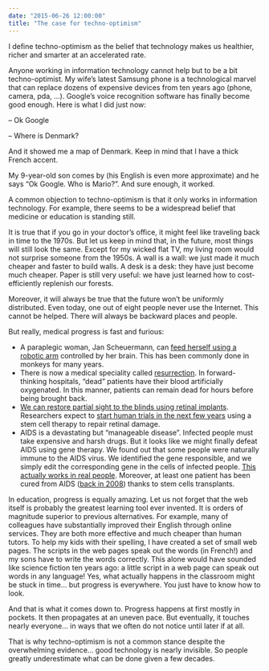 ```yaml
---
date: "2015-06-26 12:00:00"
title: "The case for techno-optimism"
---
```




I define techno-optimism as the belief that technology makes us healthier, richer and smarter at an accelerated rate.

Anyone working in information technology cannot help but to be a bit techno-optimist. My wife&rsquo;s latest Samsung phone is a technological marvel that can replace dozens of expensive devices from ten years ago (phone, camera, pda, &hellip;). Google&rsquo;s voice recognition software has finally become good enough. Here is what I did just now:

&#8211; Ok Google

&#8211; Where is Denmark?

And it showed me a map of Denmark. Keep in mind that I have a thick French accent.

My 9-year-old son comes by (his English is even more approximate) and he says &ldquo;Ok Google. Who is Mario?&rdquo;. And sure enough, it worked.

A common objection to techno-optimism is that it only works in information technology. For example, there seems to be a widespread belief that medicine or education is standing still.

It is true that if you go in your doctor&rsquo;s office, it might feel like traveling back in time to the 1970s. But let us keep in mind that, in the future, most things will still look the same. Except for my wicked flat TV, my living room would not surprise someone from the 1950s. A wall is a wall: we just made it much cheaper and faster to build walls. A desk is a desk: they have just become much cheaper. Paper is still very useful: we have just learned how to cost-efficiently replenish our forests.

Moreover, it will always be true that the future won&rsquo;t be uniformly distributed. Even today, one out of eight people never use the Internet. This cannot be helped. There will always be backward places and people.

But really, medical progress is fast and furious:

- A paraplegic woman, Jan Scheuermann, can [feed herself using a robotic arm](https://www.youtube.com/watch?v=WV0bJkk86pw) controlled by her brain. This has been commonly done in monkeys for many years.
- There is now a medical speciality called [resurrection](https://www.theguardian.com/society/2013/apr/06/sam-parnia-resurrection-lazarus-effect). In forward-thinking hospitals, &ldquo;dead&rdquo; patients have their blood artificially oxygenated. In this manner, patients can remain dead for hours before being brought back.
- [We can restore partial sight to the blinds using retinal implants](https://www.theguardian.com/science/2013/feb/20/retinal-implant-sight-blind-people). Researchers expect to [start human trials in the next few years](http://www.news-medical.net/news/20150625/Researchers-advance-stem-cell-therapy-to-block-vision-loss-caused-by-diabetic-retinopathy.aspx) using a stem cell therapy to repair retinal damage.
- AIDS is a devastating but &ldquo;manageable disease&rdquo;. Infected people must take expensive and harsh drugs. But it looks like we might finally defeat AIDS using gene therapy. We found out that some people were naturally immune to the AIDS virus. We identified the gene responsible, and we simply edit the corresponding gene in the cells of infected people. [This actually works in real people](https://www.theguardian.com/science/2014/mar/05/hiv-gene-therapy-gm-cells-trial-success). Moreover, at least one patient has been cured from AIDS ([back in 2008](https://en.wikipedia.org/wiki/The_Berlin_Patient#Timothy_Ray_Brown:_the_2008_cured_Berlin_patient)) thanks to stem cells transplants.


In education, progress is equally amazing. Let us not forget that the web itself is probably the greatest learning tool ever invented. It is orders of magnitude superior to previous alternatives. For example, many of colleagues have substantially improved their English through online services. They are both more effective and much cheaper than human tutors. To help my kids with their spelling, I have created a set of small web pages. The scripts in the web pages speak out the words (in French!) and my sons have to write the words correctly. This alone would have sounded like science fiction ten years ago: a little script in a web page can speak out words in any language! Yes, what actually happens in the classroom might be stuck in time&hellip; but progress is everywhere. You just have to know how to look.

And that is what it comes down to. Progress happens at first mostly in pockets. It then propagates at an uneven pace. But eventually, it touches nearly everyone&hellip; in ways that we often do not notice until later if at all.

That is why techno-optimism is not a common stance despite the overwhelming evidence&hellip; good technology is nearly invisible. So people greatly underestimate what can be done given a few decades.

